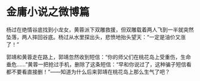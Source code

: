 # 金庸小说之微博篇

杨过在绝情谷底找到小龙女，黄蓉派下双雕救援，但双雕载着两人飞到一半就突然坠落，两人摔回谷底。杨过从水里探出头，悲愤地抬头望天：“一定是油价又涨了！” 

郭靖和黄蓉走在路上，郭靖忽然收到短信：“你的师父们在桃花岛上受重伤，生命垂危……”黄蓉一把抢过手机，删除了这条短信：“早和你说过了，这种骗子短信看都不要看直接删！”——知道为什么后来郭靖在桃花岛上那么生气了吧？